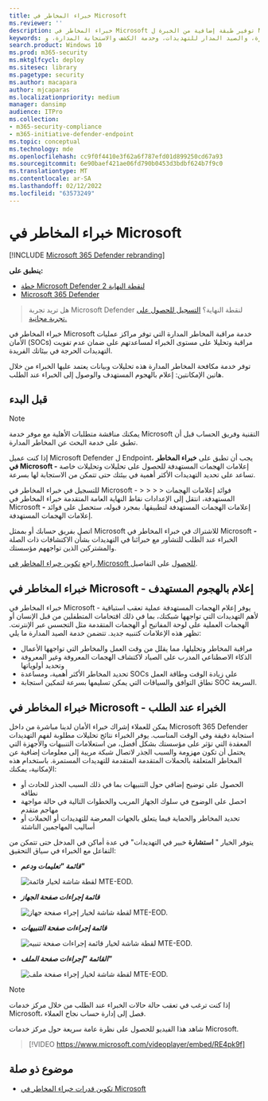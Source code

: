 ```yaml
---
title: خبراء المخاطر في Microsoft
ms.reviewer: ''
description: خبراء المخاطر في Microsoft توفير طبقة إضافية من الخبرة ل Microsoft Defender لنقطة النهاية.
keywords: خدمة مكافحة المخاطر المدارة، والصيد المدار للتهديدات، وخدمة الكشف والاستجابة المدارة، و MTE، خبراء المخاطر في Microsoft، و MTE-TAN، وإعلام بالهجمة المستهدفة، وإعلام بالهجوم المستهدف
search.product: Windows 10
ms.prod: m365-security
ms.mktglfcycl: deploy
ms.sitesec: library
ms.pagetype: security
ms.author: macapara
author: mjcaparas
ms.localizationpriority: medium
manager: dansimp
audience: ITPro
ms.collection:
- m365-security-compliance
- m365-initiative-defender-endpoint
ms.topic: conceptual
ms.technology: mde
ms.openlocfilehash: cc9f0f4410e3f62a6f787efd01d899250cd67a93
ms.sourcegitcommit: 6e90baef421ae06fd790b0453d3bdbf624b7f9c0
ms.translationtype: MT
ms.contentlocale: ar-SA
ms.lasthandoff: 02/12/2022
ms.locfileid: "63573249"
---
```

# <a name="microsoft-threat-experts"></a>خبراء المخاطر في Microsoft

[!INCLUDE [Microsoft 365 Defender rebranding](../../includes/microsoft-defender.md)]

**ينطبق على:**
- [خطة Microsoft Defender لنقطة النهاية 2](https://go.microsoft.com/fwlink/p/?linkid=2154037)
- [Microsoft 365 Defender](https://go.microsoft.com/fwlink/?linkid=2118804)

> هل تريد تجربة Microsoft Defender لنقطة النهاية؟ [التسجيل للحصول على تجربة مجانية.](https://signup.microsoft.com/create-account/signup?products=7f379fee-c4f9-4278-b0a1-e4c8c2fcdf7e&ru=https://aka.ms/MDEp2OpenTrial?ocid=docs-wdatp-exposedapis-abovefoldlink)

خبراء المخاطر في Microsoft خدمة مراقبة المخاطر المدارة التي توفر مراكز عمليات الأمان (SOCs) مراقبة وتحليلا على مستوى الخبراء لمساعدتهم على ضمان عدم تفويت التهديدات الحرجة في بيئاتك الفريدة.

توفر خدمة مكافحة المخاطر المدارة هذه تحليلات وبيانات يعتمد عليها الخبراء من خلال هاتين الإمكانتين: إعلام بالهجوم المستهدف والوصول إلى الخبراء عند الطلب.

## <a name="before-you-begin"></a>قبل البدء

> [!NOTE]
> يمكنك مناقشة متطلبات الأهلية مع موفر خدمة Microsoft التقنية وفريق الحساب قبل أن تطبق على خدمة البحث عن المخاطر المدارة.

إذا كنت عميل Microsoft Defender ل Endpoint، يجب أن تطبق على **خبراء المخاطر في Microsoft -** إعلامات الهجمات المستهدفة للحصول على تحليلات وتحليلات خاصة تساعد على تحديد التهديدات الأكثر أهمية في بيئتك حتى تتمكن من الاستجابة لها بسرعة.

للتسجيل في خبراء المخاطر في Microsoft -  \>  \>  \>  \> فوائد إعلامات الهجمات المستهدفة، انتقل إلى الإعدادات نقاط النهاية العامة المتقدمة خبراء المخاطر في Microsoft **-** إعلامات الهجمات المستهدفة لتطبيقها. بمجرد قبوله، ستحصل على فوائد إعلامات الهجمات المستهدفة.

اتصل بفريق حسابك أو بممثل Microsoft للاشتراك في خبراء المخاطر في Microsoft **-** الخبراء عند الطلب للتشاور مع خبرائنا في التهديدات بشأن الاكتشافات ذات الصلة والمشتركين الذين تواجههم مؤسستك.

راجع [تكوين خبراء المخاطر في Microsoft للحصول](/microsoft-365/security/defender-endpoint/configure-microsoft-threat-experts#before-you-begin) على التفاصيل.

## <a name="microsoft-threat-experts---targeted-attack-notification"></a>خبراء المخاطر في Microsoft - إعلام بالهجوم المستهدف

خبراء المخاطر في Microsoft - يوفر إعلام الهجمات المستهدفة عملية تعقب استباقية لأهم التهديدات التي تواجهها شبكتك، بما في ذلك اقتحامات المتطفلين من قبل الإنسان أو الهجمات العملية على لوحة المفاتيح أو الهجمات المتقدمة مثل التجسس عبر الإنترنت. تظهر هذه الإعلامات كتنبيه جديد. تتضمن خدمة الصيد المدارة ما يلي:

- مراقبة المخاطر وتحليلها، مما يقلل من وقت العمل والمخاطر التي تواجهها الأعمال
- الذكاء الاصطناعي المدرب على الصياد لاكتشاف الهجمات المعروفة وغير المعروفة وتحديد أولوياتها
- تحديد المخاطر الأكثر أهمية، ومساعدة SOCs على زيادة الوقت وطاقة العمل
- نطاق التوافق والسياقات التي يمكن تسليمها بسرعة لتمكين استجابة SOC السريعة.

## <a name="microsoft-threat-experts---experts-on-demand"></a>خبراء المخاطر في Microsoft - الخبراء عند الطلب

يمكن للعملاء إشراك خبراء الأمان لدينا مباشرة من داخل Microsoft 365 Defender استجابة دقيقة وفي الوقت المناسب. يوفر الخبراء نتائج تحليلات مطلوبة لفهم التهديدات المعقدة التي تؤثر على مؤسستك بشكل أفضل، من استعلامات التنبيهات والأجهزة التي يحتمل أن تكون مهزومة والسبب الجذر لاتصال شبكة مريبة إلى معلومات إضافية عن المخاطر المتعلقة بالحملات المتقدمة المتقدمة للتهديدات المستمرة. باستخدام هذه الإمكانية، يمكنك:

- الحصول على توضيح إضافي حول التنبيهات بما في ذلك السبب الجذر للحادث أو نطاقه
- احصل على الوضوح في سلوك الجهاز المريب والخطوات التالية في حالة مواجهة مهاجم متقدم
- تحديد المخاطر والحماية فيما يتعلق بالجهات المعرضة للتهديدات أو الحملات أو أساليب المهاجمين الناشئة

يتوفر الخيار " **استشارة** خبير في التهديدات" في عدة أماكن في المدخل حتى تتمكن من التفاعل مع الخبراء في سياق التحقيق:

- ***قائمة "تعليمات ودعم"***

  ![لقطة شاشة لخيار قائمة MTE-EOD.](images/mte-eod-menu.png)

- ***قائمة إجراءات صفحة الجهاز***

  ![لقطة شاشة لخيار إجراء صفحة جهاز MTE-EOD.](images/mte-eod-machines.png)

- ***قائمة إجراءات صفحة التنبيهات***

  ![لقطة شاشة لخيار قائمة إجراءات صفحة تنبيه MTE-EOD.](images/mte-eod-alerts.png)

- ***القائمة "إجراءات صفحة الملف"***

  ![لقطة شاشة لخيار إجراء صفحة ملف MTE-EOD.](images/mte-eod-file.png)

> [!NOTE]
> إذا كنت ترغب في تعقب حالة حالات الخبراء عند الطلب من خلال مركز خدمات Microsoft، فصل إلى إدارة حساب نجاح العملاء.

شاهد هذا الفيديو للحصول على نظرة عامة سريعة حول مركز خدمات Microsoft.

> [!VIDEO https://www.microsoft.com/videoplayer/embed/RE4pk9f]

## <a name="related-topic"></a>موضوع ذو صلة

- [تكوين قدرات خبراء المخاطر في Microsoft](configure-microsoft-threat-experts.md)
